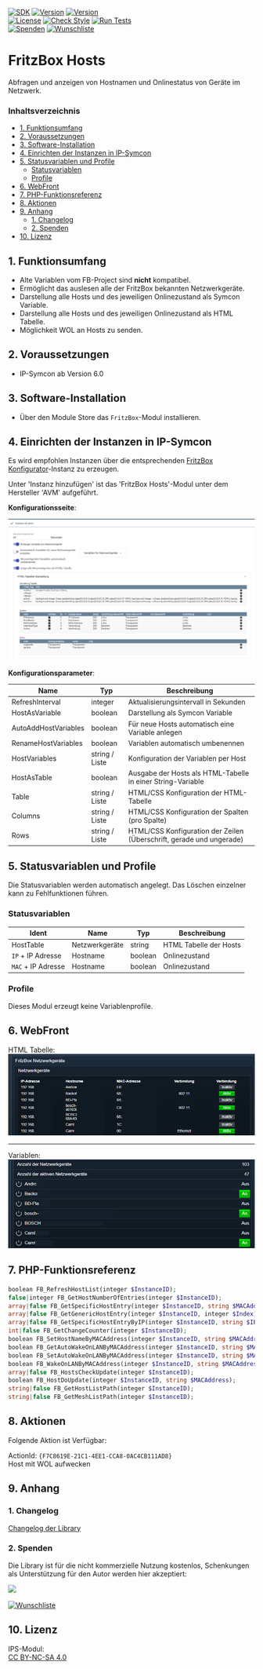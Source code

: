 [![SDK](https://img.shields.io/badge/Symcon-PHPModul-red.svg)](https://www.symcon.de/service/dokumentation/entwicklerbereich/sdk-tools/sdk-php/)
[![Version](https://img.shields.io/badge/Modul%20version-0.83-blue.svg)]()
[![Version](https://img.shields.io/badge/Symcon%20Version-6.0%20%3E-green.svg)](https://www.symcon.de/de/service/dokumentation/installation/migrationen/v60-v61-q1-2022/)  
[![License](https://img.shields.io/badge/License-CC%20BY--NC--SA%204.0-green.svg)](https://creativecommons.org/licenses/by-nc-sa/4.0/)
[![Check Style](https://github.com/Nall-chan/FritzBox/workflows/Check%20Style/badge.svg)](https://github.com/Nall-chan/FritzBox/actions) [![Run Tests](https://github.com/Nall-chan/FritzBox/workflows/Run%20Tests/badge.svg)](https://github.com/Nall-chan/FritzBox/actions)  
[![Spenden](https://www.paypalobjects.com/de_DE/DE/i/btn/btn_donate_SM.gif)](#2-spenden)
[![Wunschliste](https://img.shields.io/badge/Wunschliste-Amazon-ff69fb.svg)](#2-spenden)  

# FritzBox Hosts <!-- omit in toc -->
Abfragen und anzeigen von Hostnamen und Onlinestatus von Geräte im Netzwerk.  

### Inhaltsverzeichnis <!-- omit in toc -->

- [1. Funktionsumfang](#1-funktionsumfang)
- [2. Voraussetzungen](#2-voraussetzungen)
- [3. Software-Installation](#3-software-installation)
- [4. Einrichten der Instanzen in IP-Symcon](#4-einrichten-der-instanzen-in-ip-symcon)
- [5. Statusvariablen und Profile](#5-statusvariablen-und-profile)
  - [Statusvariablen](#statusvariablen)
  - [Profile](#profile)
- [6. WebFront](#6-webfront)
- [7. PHP-Funktionsreferenz](#7-php-funktionsreferenz)
- [8. Aktionen](#8-aktionen)
- [9. Anhang](#9-anhang)
  - [1. Changelog](#1-changelog)
  - [2. Spenden](#2-spenden)
- [10. Lizenz](#10-lizenz)

## 1. Funktionsumfang

* Alte Variablen vom FB-Project sind **nicht** kompatibel.
* Ermöglicht das auslesen alle der FritzBox bekannten Netzwerkgeräte.  
* Darstellung alle Hosts und des jeweiligen Onlinezustand als Symcon Variable.  
* Darstellung alle Hosts und des jeweiligen Onlinezustand als HTML Tabelle.  
* Möglichkeit WOL an Hosts zu senden.  

## 2. Voraussetzungen

- IP-Symcon ab Version 6.0

## 3. Software-Installation

* Über den Module Store das `FritzBox`-Modul installieren.

## 4. Einrichten der Instanzen in IP-Symcon

 Es wird empfohlen Instanzen über die entsprechenden [FritzBox Konfigurator](../FritzBox%20Configurator/README.md)-Instanz zu erzeugen.  
 
 Unter 'Instanz hinzufügen' ist das 'FritzBox Hosts'-Modul unter dem Hersteller 'AVM' aufgeführt.

__Konfigurationsseite__:

![Config](imgs/config1.png)  

__Konfigurationsparameter__:  

| Name                 | Typ            | Beschreibung                                                         |
| -------------------- | -------------- | -------------------------------------------------------------------- |
| RefreshInterval      | integer        | Aktualisierungsintervall in Sekunden                                 |
| HostAsVariable       | boolean        | Darstellung als Symcon Variable                                      |
| AutoAddHostVariables | boolean        | Für neue Hosts automatisch eine Variable anlegen                     |
| RenameHostVariables  | boolean        | Variablen automatisch umbenennen                                     |
| HostVariables        | string / Liste | Konfiguration der Variablen per Host                                 |
| HostAsTable          | boolean        | Ausgabe der Hosts als HTML-Tabelle in einer String-Variable          |
| Table                | string / Liste | HTML/CSS Konfiguration der HTML-Tabelle                              |
| Columns              | string / Liste | HTML/CSS Konfiguration der Spalten (pro Spalte)                      |
| Rows                 | string / Liste | HTML/CSS Konfiguration der Zeilen (Überschrift, gerade und ungerade) |

## 5. Statusvariablen und Profile

Die Statusvariablen werden automatisch angelegt. Das Löschen einzelner kann zu Fehlfunktionen führen.

### Statusvariablen

| Ident              | Name           | Typ     | Beschreibung           |
| ------------------ | -------------- | ------- | ---------------------- |
| HostTable          | Netzwerkgeräte | string  | HTML Tabelle der Hosts |
| `IP` + IP Adresse  | Hostname       | boolean | Onlinezustand          |
| `MAC` + IP Adresse | Hostname       | boolean | Onlinezustand          |

### Profile

Dieses Modul erzeugt keine Variablenprofile.  

## 6. WebFront

HTML Tabelle:  
![Webfront](imgs/webfront1.png)  

---  

Variablen:  
![Webfront](imgs/webfront2.png)  

## 7. PHP-Funktionsreferenz

```php
boolean FB_RefreshHostList(integer $InstanceID);
false|integer FB_GetHostNumberOfEntries(integer $InstanceID);
array|false FB_GetSpecificHostEntry(integer $InstanceID, string $MACAddress);
array|false FB_GetGenericHostEntry(integer $InstanceID, integer $Index);
array|false FB_GetSpecificHostEntryByIP(integer $InstanceID, string $IPAddress);
int|false FB_GetChangeCounter(integer $InstanceID);
boolean FB_SetHostNameByMACAddress(integer $InstanceID, string $MACAddress, string $Hostname);
boolean FB_GetAutoWakeOnLANByMACAddress(integer $InstanceID, string $MACAddress);
boolean FB_SetAutoWakeOnLANByMACAddress(integer $InstanceID, string $MACAddress, boolean $Enabled);
boolean FB_WakeOnLANByMACAddress(integer $InstanceID, string $MACAddress);
array|false FB_HostsCheckUpdate(integer $InstanceID);
boolean FB_HostDoUpdate(integer $InstanceID, string $MACAddress);
string|false FB_GetHostListPath(integer $InstanceID);
string|false FB_GetMeshListPath(integer $InstanceID);
```

## 8. Aktionen

Folgende Aktion ist Verfügbar:

ActionId: `{F7C8619E-21C1-4EE1-CCA8-0AC4CB111AD8}`  
Host mit WOL aufwecken  

## 9. Anhang

### 1. Changelog

[Changelog der Library](../README.md#changelog)

### 2. Spenden

  Die Library ist für die nicht kommerzielle Nutzung kostenlos, Schenkungen als Unterstützung für den Autor werden hier akzeptiert:  

<a href="https://www.paypal.com/donate?hosted_button_id=G2SLW2MEMQZH2" target="_blank"><img src="https://www.paypalobjects.com/de_DE/DE/i/btn/btn_donate_LG.gif" border="0" /></a>  

[![Wunschliste](https://img.shields.io/badge/Wunschliste-Amazon-ff69fb.svg)](https://www.amazon.de/hz/wishlist/ls/YU4AI9AQT9F?ref_=wl_share) 

## 10. Lizenz

  IPS-Modul:  
  [CC BY-NC-SA 4.0](https://creativecommons.org/licenses/by-nc-sa/4.0/)  

